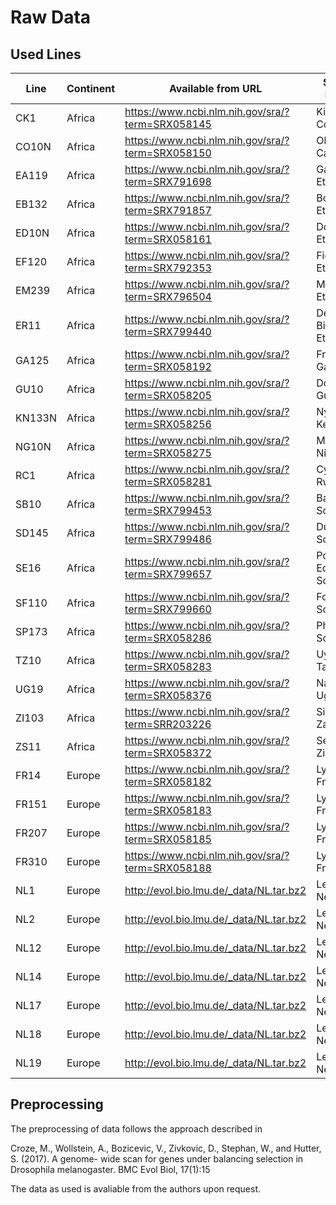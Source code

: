 Raw Data
========

Used Lines
----------

| Line | Continent | Available from URL | Sampling Location | 
| ---- | --------- | ------------------ | ----------------- |
| CK1 | Africa | https://www.ncbi.nlm.nih.gov/sra/?term=SRX058145 | Kisangani, Congo
| CO10N | Africa | https://www.ncbi.nlm.nih.gov/sra/?term=SRX058150 | Oku, Cameroon
| EA119 | Africa | https://www.ncbi.nlm.nih.gov/sra/?term=SRX791698 | Gambella, Ethiopia
| EB132 | Africa | https://www.ncbi.nlm.nih.gov/sra/?term=SRX791857 | Bonga, Ethiopia
| ED10N | Africa | https://www.ncbi.nlm.nih.gov/sra/?term=SRX058161 | Dodola, Etheopia
| EF120 | Africa | https://www.ncbi.nlm.nih.gov/sra/?term=SRX792353 | Fiche, Ethiopia
| EM239 | Africa | https://www.ncbi.nlm.nih.gov/sra/?term=SRX796504 | Masha, Ethiopia
| ER11 | Africa | https://www.ncbi.nlm.nih.gov/sra/?term=SRX799440 | Debre Birhan, Ethiopia
| GA125 | Africa | https://www.ncbi.nlm.nih.gov/sra/?term=SRX058192 | Franceville, Gabon
| GU10 | Africa | https://www.ncbi.nlm.nih.gov/sra/?term=SRX058205 | Dond´e, Guinea
| KN133N | Africa | https://www.ncbi.nlm.nih.gov/sra/?term=SRX058256 | Nyahururu, Kenya
| NG10N | Africa | https://www.ncbi.nlm.nih.gov/sra/?term=SRX058275 | Maiduguri, Nigeria
| RC1 | Africa | https://www.ncbi.nlm.nih.gov/sra/?term=SRX058281 | Cyangugu, Rwanda
| SB10 | Africa | https://www.ncbi.nlm.nih.gov/sra/?term=SRX799453 | Barkly East, South Africa
| SD145 | Africa | https://www.ncbi.nlm.nih.gov/sra/?term=SRX799486 | Dullstroom, South Africa
| SE16 | Africa | https://www.ncbi.nlm.nih.gov/sra/?term=SRX799657 | Port Edward, South Africa
| SF110 | Africa | https://www.ncbi.nlm.nih.gov/sra/?term=SRX799660 | Fouriesburg, South Africa
| SP173 | Africa | https://www.ncbi.nlm.nih.gov/sra/?term=SRX058286 | Phalaborwa, South Africa
| TZ10 | Africa | https://www.ncbi.nlm.nih.gov/sra/?term=SRX058283 | Uyole, Tanzania
| UG19 | Africa | https://www.ncbi.nlm.nih.gov/sra/?term=SRX058376 | Namulonge, Uganda
| ZI103 | Africa | https://www.ncbi.nlm.nih.gov/sra/?term=SRR203226 | Siavonga, Zambia| 
| ZS11 | Africa | https://www.ncbi.nlm.nih.gov/sra/?term=SRX058372 | Sengwa, Zimbabwe
| FR14 | Europe | https://www.ncbi.nlm.nih.gov/sra/?term=SRX058182 | Lyon, France
| FR151 | Europe | https://www.ncbi.nlm.nih.gov/sra/?term=SRX058183 | Lyon, France
| FR207 | Europe | https://www.ncbi.nlm.nih.gov/sra/?term=SRX058185 | Lyon, France
| FR310 | Europe | https://www.ncbi.nlm.nih.gov/sra/?term=SRX058188 | Lyon, France
| NL1 | Europe | http://evol.bio.lmu.de/_data/NL.tar.bz2 | Leiden, The Netherlands
| NL2 | Europe | http://evol.bio.lmu.de/_data/NL.tar.bz2 | Leiden, The Netherlands
| NL12 | Europe | http://evol.bio.lmu.de/_data/NL.tar.bz2 | Leiden, The Netherlands
| NL14 | Europe | http://evol.bio.lmu.de/_data/NL.tar.bz2 | Leiden, The Netherlands
| NL17 | Europe | http://evol.bio.lmu.de/_data/NL.tar.bz2 | Leiden, The Netherlands
| NL18 | Europe | http://evol.bio.lmu.de/_data/NL.tar.bz2 |  Leiden, The Netherlands
| NL19 | Europe | http://evol.bio.lmu.de/_data/NL.tar.bz2 | Leiden, The Netherlands


Preprocessing
-------------
The preprocessing of data follows the approach described in 
   
   Croze, M., Wollstein, A., Bozicevic, V., Zivkovic, D., Stephan, W., and Hutter, S. (2017). 
   A genome- wide scan for genes under balancing selection in Drosophila melanogaster. BMC Evol Biol, 17(1):15

The data as used is avaliable from the authors upon request.
